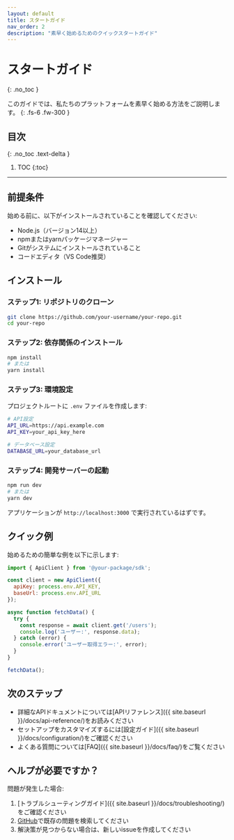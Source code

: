 ```yaml
---
layout: default
title: スタートガイド
nav_order: 2
description: "素早く始めるためのクイックスタートガイド"
---
```


# スタートガイド
{: .no_toc }

このガイドでは、私たちのプラットフォームを素早く始める方法をご説明します。
{: .fs-6 .fw-300 }

## 目次
{: .no_toc .text-delta }

1. TOC
{:toc}

---

## 前提条件

始める前に、以下がインストールされていることを確認してください:

- Node.js（バージョン14以上）
- npmまたはyarnパッケージマネージャー
- Gitがシステムにインストールされていること
- コードエディタ（VS Code推奨）

## インストール

### ステップ1: リポジトリのクローン

```bash
git clone https://github.com/your-username/your-repo.git
cd your-repo
```

### ステップ2: 依存関係のインストール

```bash
npm install
# または
yarn install
```

### ステップ3: 環境設定

プロジェクトルートに `.env` ファイルを作成します:

```bash
# API設定
API_URL=https://api.example.com
API_KEY=your_api_key_here

# データベース設定
DATABASE_URL=your_database_url
```

### ステップ4: 開発サーバーの起動

```bash
npm run dev
# または
yarn dev
```

アプリケーションが `http://localhost:3000` で実行されているはずです。

## クイック例

始めるための簡単な例を以下に示します:

```javascript
import { ApiClient } from '@your-package/sdk';

const client = new ApiClient({
  apiKey: process.env.API_KEY,
  baseUrl: process.env.API_URL
});

async function fetchData() {
  try {
    const response = await client.get('/users');
    console.log('ユーザー:', response.data);
  } catch (error) {
    console.error('ユーザー取得エラー:', error);
  }
}

fetchData();
```

## 次のステップ

- 詳細なAPIドキュメントについては[APIリファレンス]({{ site.baseurl }}/docs/api-reference/)をお読みください
- セットアップをカスタマイズするには[設定ガイド]({{ site.baseurl }}/docs/configuration/)をご確認ください
- よくある質問については[FAQ]({{ site.baseurl }}/docs/faq/)をご覧ください

## ヘルプが必要ですか？

問題が発生した場合:

1. [トラブルシューティングガイド]({{ site.baseurl }}/docs/troubleshooting/)をご確認ください
2. [GitHub](https://github.com/himaratsu/pagescms-sample/issues)で既存の問題を検索してください
3. 解決策が見つからない場合は、新しいissueを作成してください